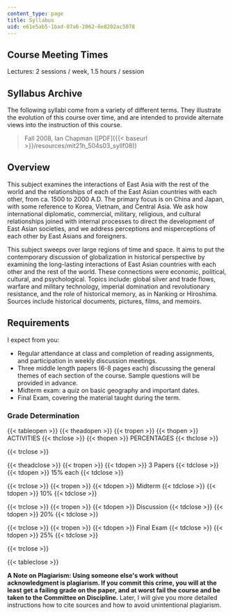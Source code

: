 ```yaml
---
content_type: page
title: Syllabus
uid: e61e5ab5-1bad-07a6-2062-6e8202ac5078
---
```


Course Meeting Times
--------------------

Lectures: 2 sessions / week, 1.5 hours / session

Syllabus Archive
----------------

The following syllabi come from a variety of different terms. They illustrate the evolution of this course over time, and are intended to provide alternate views into the instruction of this course.

> Fall 2008, Ian Chapman ([PDF]({{< baseurl >}}/resources/mit21h_504s03_syllf08))

Overview
--------

This subject examines the interactions of East Asia with the rest of the world and the relationships of each of the East Asian countries with each other, from ca. 1500 to 2000 A.D. The primary focus is on China and Japan, with some reference to Korea, Vietnam, and Central Asia. We ask how international diplomatic, commercial, military, religious, and cultural relationships joined with internal processes to direct the development of East Asian societies, and we address perceptions and misperceptions of each other by East Asians and foreigners.

This subject sweeps over large regions of time and space. It aims to put the contemporary discussion of globalization in historical perspective by examining the long-lasting interactions of East Asian countries with each other and the rest of the world. These connections were economic, political, cultural, and psychological. Topics include: global silver and trade flows, warfare and military technology, imperial domination and revolutionary resistance, and the role of historical memory, as in Nanking or Hiroshima. Sources include historical documents, pictures, films, and memoirs.

Requirements
------------

I expect from you:

*   Regular attendance at class and completion of reading assignments, and participation in weekly discussion meetings.
*   Three middle length papers (6-8 pages each) discussing the general themes of each section of the course. Sample questions will be provided in advance.
*   Midterm exam: a quiz on basic geography and important dates.
*   Final Exam, covering the material taught during the term.

### Grade Determination

{{< tableopen >}}
{{< theadopen >}}
{{< tropen >}}
{{< thopen >}}
ACTIVITIES
{{< thclose >}}
{{< thopen >}}
PERCENTAGES
{{< thclose >}}

{{< trclose >}}

{{< theadclose >}}
{{< tropen >}}
{{< tdopen >}}
3 Papers
{{< tdclose >}}
{{< tdopen >}}
15% each
{{< tdclose >}}

{{< trclose >}}
{{< tropen >}}
{{< tdopen >}}
Midterm
{{< tdclose >}}
{{< tdopen >}}
10%
{{< tdclose >}}

{{< trclose >}}
{{< tropen >}}
{{< tdopen >}}
Discussion
{{< tdclose >}}
{{< tdopen >}}
20%
{{< tdclose >}}

{{< trclose >}}
{{< tropen >}}
{{< tdopen >}}
Final Exam
{{< tdclose >}}
{{< tdopen >}}
25%
{{< tdclose >}}

{{< trclose >}}

{{< tableclose >}}

**A Note on Plagiarism: Using someone else's work without acknowledgment is plagiarism. If you commit this crime, you will at the least get a failing grade on the paper, and at worst fail the course and be taken to the Committee on Discipline.** Later, I will give you more detailed instructions how to cite sources and how to avoid unintentional plagiarism.